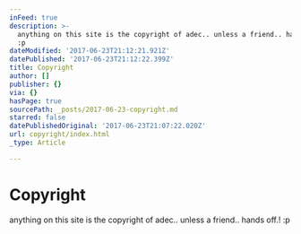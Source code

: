 ```yaml
---
inFeed: true
description: >-
  anything on this site is the copyright of adec.. unless a friend.. hands off.!
  :p
dateModified: '2017-06-23T21:12:21.921Z'
datePublished: '2017-06-23T21:12:22.399Z'
title: Copyright
author: []
publisher: {}
via: {}
hasPage: true
sourcePath: _posts/2017-06-23-copyright.md
starred: false
datePublishedOriginal: '2017-06-23T21:07:22.020Z'
url: copyright/index.html
_type: Article

---
```

# Copyright

anything on this site is the copyright of adec.. unless a friend.. hands off.! :p